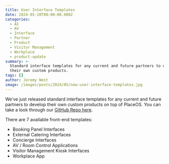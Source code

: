 ```yaml
---
title: User Interface Templates
date: 2024-05-20T00:00:00.000Z
categories:
  - AI
  - AV
  - Interface
  - Partner
  - Product
  - Visitor Management
  - Workplace
  - product-update
summary: >-
  Standard interface templates for any current and future partners to develop
  their own custom products.
tags: []
author: Jeremy West
image: /images/posts/2024/05/new-user-interface-templates.jpg
---
```

We’ve just released standard interface templates for any current and future partners to develop their own custom products on top of PlaceOS. You can take a look through our [GitHub Repo here](https://github.com/PlaceOS/user-interfaces).

There are 7 available front-end templates:

*   Booking Panel Interfaces
*   External Catering Interfaces
*   Concierge Interfaces
*   AV / Room Control Applications
*   Visitor Management Kiosk Interfaces
*   Workplace App
